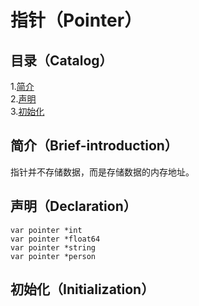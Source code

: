 # 指针（Pointer）
## 目录（Catalog）
1.[简介](https://github.com/EvenBoom/GO-MYGO/blob/master/pointer#%E7%AE%80%E4%BB%8Bbrief-introduction)</br>
2.[声明](https://github.com/EvenBoom/GO-MYGO/blob/master/pointer#%E5%A3%B0%E6%98%8Edeclaration)</br>
3.[初始化](#%E5%88%9D%E5%A7%8B%E5%8C%96initialization)</br>
## 简介（Brief-introduction）
指针并不存储数据，而是存储数据的内存地址。
## 声明（Declaration）
```
var pointer *int
var pointer *float64
var pointer *string
var pointer *person
```
## 初始化（Initialization）
```
```
##
